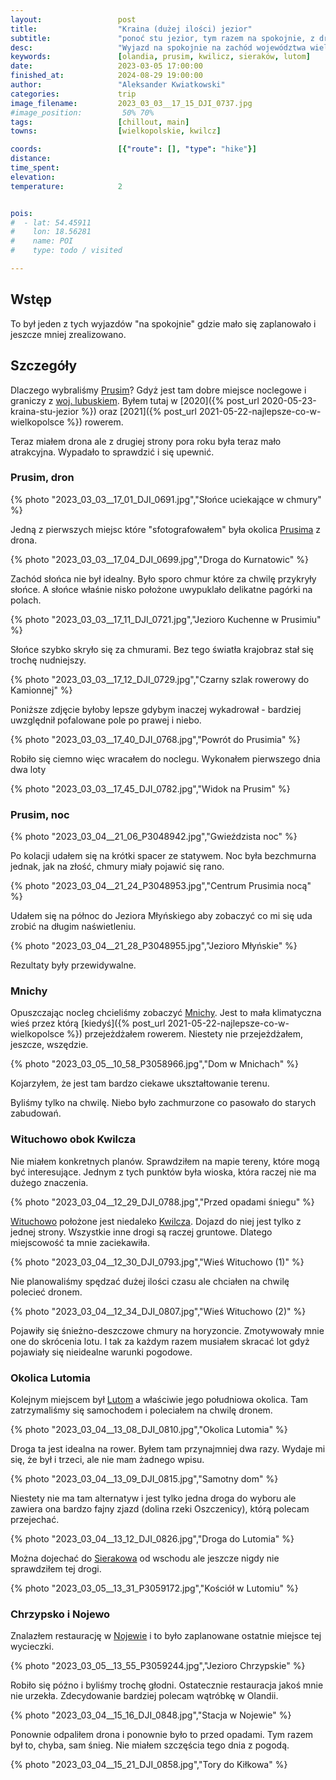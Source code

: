 ```yaml
---
layout:                 post
title:                  "Kraina (dużej ilości) jezior"
subtitle:               "ponoć stu jezior, tym razem na spokojnie, z dronem i o złej porze roku"
desc:                   "Wyjazd na spokojnie na zachód województwa wielkopolskiego aby zobaczyć jak znane miejsca wyglądają z drona."
keywords:               [olandia, prusim, kwilicz, sieraków, lutom]
date:                   2023-03-05 17:00:00
finished_at:            2024-08-29 19:00:00
author:                 "Aleksander Kwiatkowski"
categories:             trip
image_filename:         2023_03_03__17_15_DJI_0737.jpg
#image_position:         50% 70%
tags:                   [chillout, main]
towns:                  [wielkopolskie, kwilcz]

coords:                 [{"route": [], "type": "hike"}]
distance:
time_spent:
elevation:
temperature:            2


pois:
#  - lat: 54.45911
#    lon: 18.56281
#    name: POI
#    type: todo / visited

---
```


[wiki-lubuskie]: https://pl.wikipedia.org/wiki/Wojew%C3%B3dztwo_lubuskie
[wiki-prusim]: https://pl.wikipedia.org/wiki/Prusim_(wojew%C3%B3dztwo_wielkopolskie)
[wiki-mnichy]: https://pl.wikipedia.org/wiki/Mnichy
[wiki-wituchowo]: https://pl.wikipedia.org/wiki/Wituchowo
[wiki-kwilicz]: https://pl.wikipedia.org/wiki/Kwilcz
<!-- from 2017-05-14-z-nowego-tomysla-przez-okolice-sierakowa-do-wronek -->
[wiki-lutom]: https://pl.wikipedia.org/wiki/Lutom_(wojew%C3%B3dztwo_wielkopolskie)
<!-- from 2016-06-12-ze-zbaszynia-do-krzyza-wielkopolskiego -->
[wiki-sierakow]: https://pl.wikipedia.org/wiki/Sieraków
<!-- from 2016-04-04-na-wschod-od-sierakowskiego-parku-krajobrazowego -->
[wiki-nojewo]: https://pl.wikipedia.org/wiki/Nojewo

## Wstęp

To był jeden z tych wyjazdów "na spokojnie" gdzie mało się zaplanowało i
jeszcze mniej zrealizowano.

## Szczegóły

Dlaczego wybraliśmy [Prusim][wiki-prusim]? Gdyż jest tam dobre miejsce
noclegowe i graniczy z [woj. lubuskiem][wiki-lubuskie]. Byłem
tutaj w
[2020]({% post_url 2020-05-23-kraina-stu-jezior %}) oraz
[2021]({% post_url 2021-05-22-najlepsze-co-w-wielkopolsce %})
rowerem.

Teraz miałem drona ale z drugiej strony pora roku była teraz mało atrakcyjna.
Wypadało to sprawdzić i się upewnić.

### Prusim, dron

{% photo "2023_03_03__17_01_DJI_0691.jpg","Słońce uciekające w chmury" %}

Jedną z pierwszych miejsc które "sfotografowałem" była okolica [Prusima][wiki-prusim]
z drona.

{% photo "2023_03_03__17_04_DJI_0699.jpg","Droga do Kurnatowic" %}

Zachód słońca nie był idealny. Było sporo chmur które za chwilę przykryły
słońce. A słońce właśnie nisko
położone uwypuklało delikatne pagórki na polach.

{% photo "2023_03_03__17_11_DJI_0721.jpg","Jezioro Kuchenne w Prusimiu" %}

Słońce szybko skryło się za chmurami. Bez tego światła krajobraz stał
się trochę nudniejszy.

{% photo "2023_03_03__17_12_DJI_0729.jpg","Czarny szlak rowerowy do Kamionnej" %}

Poniższe zdjęcie byłoby lepsze gdybym inaczej wykadrował - bardziej
uwzględnił pofalowane pole po prawej i niebo.

{% photo "2023_03_03__17_40_DJI_0768.jpg","Powrót do Prusimia" %}

Robiło się ciemno więc wracałem do noclegu. Wykonałem pierwszego dnia
dwa loty

{% photo "2023_03_03__17_45_DJI_0782.jpg","Widok na Prusim" %}

### Prusim, noc

{% photo "2023_03_04__21_06_P3048942.jpg","Gwieździsta noc" %}

Po kolacji udałem się na krótki spacer ze statywem. Noc była
bezchmurna jednak, jak na złość, chmury miały pojawić się rano.

{% photo "2023_03_04__21_24_P3048953.jpg","Centrum Prusimia nocą" %}

Udałem się na północ do Jeziora Młyńskiego aby zobaczyć co mi się uda zrobić
na długim naświetleniu.

{% photo "2023_03_04__21_28_P3048955.jpg","Jezioro Młyńskie" %}

Rezultaty były przewidywalne.

### Mnichy

Opuszczając nocleg chcieliśmy zobaczyć [Mnichy][wiki-mnichy]. Jest to mała
klimatyczna wieś przez którą
[kiedyś]({% post_url 2021-05-22-najlepsze-co-w-wielkopolsce %})
przejeżdżałem rowerem. Niestety nie przejeżdżałem, jeszcze, wszędzie.

{% photo "2023_03_05__10_58_P3058966.jpg","Dom w Mnichach" %}

Kojarzyłem, że jest tam bardzo ciekawe ukształtowanie terenu.

Byliśmy tylko na chwilę. Niebo było zachmurzone co pasowało do starych
zabudowań.

### Wituchowo obok Kwilcza

Nie miałem konkretnych planów. Sprawdziłem na mapie tereny, które mogą
być interesujące. Jednym z tych punktów była wioska, która raczej
nie ma dużego znaczenia.

{% photo "2023_03_04__12_29_DJI_0788.jpg","Przed opadami śniegu" %}

[Wituchowo][wiki-wituchowo] położone jest niedaleko [Kwilcza][wiki-kwilicz].
Dojazd do niej jest tylko z jednej strony. Wszystkie inne drogi są
raczej gruntowe. Dlatego miejscowość ta mnie zaciekawiła.

{% photo "2023_03_04__12_30_DJI_0793.jpg","Wieś Wituchowo (1)" %}

Nie planowaliśmy spędzać dużej ilości czasu ale chciałen na chwilę
polecieć dronem.

{% photo "2023_03_04__12_34_DJI_0807.jpg","Wieś Wituchowo (2)" %}

Pojawiły się śnieżno-deszczowe chmury na horyzoncie. Zmotywowały mnie one
do skrócenia lotu. I tak za każdym razem musiałem skracać lot gdyż pojawiały się
nieidealne warunki pogodowe.

### Okolica Lutomia

Kolejnym miejscem był [Lutom][wiki-lutom] a właściwie jego południowa
okolica. Tam zatrzymaliśmy się samochodem i poleciałem na chwilę dronem.

{% photo "2023_03_04__13_08_DJI_0810.jpg","Okolica Lutomia" %}

Droga ta jest idealna na rower. Byłem tam przynajmniej dwa razy. Wydaje mi się,
że był i trzeci, ale nie mam żadnego wpisu.

{% photo "2023_03_04__13_09_DJI_0815.jpg","Samotny dom" %}

Niestety nie ma tam alternatyw i jest tylko jedna droga do wyboru ale zawiera
ona bardzo fajny zjazd (dolina rzeki Oszczenicy), którą polecam przejechać.

{% photo "2023_03_04__13_12_DJI_0826.jpg","Droga do Lutomia" %}

Można dojechać do [Sierakowa][wiki-sierakow] od wschodu ale jeszcze nigdy nie
sprawdziłem tej drogi.

{% photo "2023_03_05__13_31_P3059172.jpg","Kościół w Lutomiu" %}

### Chrzypsko i Nojewo

Znalazłem restaurację w [Nojewie][wiki-nojewo] i to było zaplanowane
ostatnie miejsce tej wycieczki.

{% photo "2023_03_05__13_55_P3059244.jpg","Jezioro Chrzypskie" %}

Robiło się późno i byliśmy trochę głodni. Ostatecznie restauracja jakoś
mnie nie urzekła. Zdecydowanie bardziej polecam wątróbkę w Olandii.

{% photo "2023_03_04__15_16_DJI_0848.jpg","Stacja w Nojewie" %}

Ponownie odpaliłem drona i ponownie było to przed opadami. Tym razem był to,
chyba, sam śnieg. Nie miałem szczęścia tego dnia z pogodą.

{% photo "2023_03_04__15_21_DJI_0858.jpg","Tory do Kiłkowa" %}
